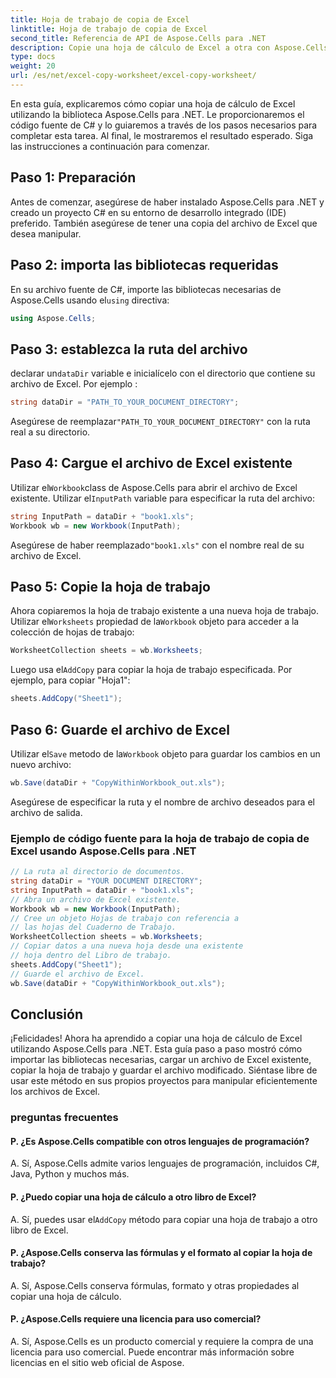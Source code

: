 ```yaml
---
title: Hoja de trabajo de copia de Excel
linktitle: Hoja de trabajo de copia de Excel
second_title: Referencia de API de Aspose.Cells para .NET
description: Copie una hoja de cálculo de Excel a otra con Aspose.Cells para .NET.
type: docs
weight: 20
url: /es/net/excel-copy-worksheet/excel-copy-worksheet/
---
```


En esta guía, explicaremos cómo copiar una hoja de cálculo de Excel utilizando la biblioteca Aspose.Cells para .NET. Le proporcionaremos el código fuente de C# y lo guiaremos a través de los pasos necesarios para completar esta tarea. Al final, le mostraremos el resultado esperado. Siga las instrucciones a continuación para comenzar.

## Paso 1: Preparación

Antes de comenzar, asegúrese de haber instalado Aspose.Cells para .NET y creado un proyecto C# en su entorno de desarrollo integrado (IDE) preferido. También asegúrese de tener una copia del archivo de Excel que desea manipular.

## Paso 2: importa las bibliotecas requeridas

 En su archivo fuente de C#, importe las bibliotecas necesarias de Aspose.Cells usando el`using` directiva:

```csharp
using Aspose.Cells;
```

## Paso 3: establezca la ruta del archivo

 declarar un`dataDir` variable e inicialícelo con el directorio que contiene su archivo de Excel. Por ejemplo :

```csharp
string dataDir = "PATH_TO_YOUR_DOCUMENT_DIRECTORY";
```

 Asegúrese de reemplazar`"PATH_TO_YOUR_DOCUMENT_DIRECTORY"` con la ruta real a su directorio.

## Paso 4: Cargue el archivo de Excel existente

 Utilizar el`Workbook`class de Aspose.Cells para abrir el archivo de Excel existente. Utilizar el`InputPath` variable para especificar la ruta del archivo:

```csharp
string InputPath = dataDir + "book1.xls";
Workbook wb = new Workbook(InputPath);
```

 Asegúrese de haber reemplazado`"book1.xls"` con el nombre real de su archivo de Excel.

## Paso 5: Copie la hoja de trabajo

 Ahora copiaremos la hoja de trabajo existente a una nueva hoja de trabajo. Utilizar el`Worksheets` propiedad de la`Workbook` objeto para acceder a la colección de hojas de trabajo:

```csharp
WorksheetCollection sheets = wb.Worksheets;
```

 Luego usa el`AddCopy` para copiar la hoja de trabajo especificada. Por ejemplo, para copiar "Hoja1":

```csharp
sheets.AddCopy("Sheet1");
```

## Paso 6: Guarde el archivo de Excel

 Utilizar el`Save` metodo de la`Workbook` objeto para guardar los cambios en un nuevo archivo:

```csharp
wb.Save(dataDir + "CopyWithinWorkbook_out.xls");
```

Asegúrese de especificar la ruta y el nombre de archivo deseados para el archivo de salida.

### Ejemplo de código fuente para la hoja de trabajo de copia de Excel usando Aspose.Cells para .NET 

```csharp
// La ruta al directorio de documentos.
string dataDir = "YOUR DOCUMENT DIRECTORY";
string InputPath = dataDir + "book1.xls";
// Abra un archivo de Excel existente.
Workbook wb = new Workbook(InputPath);
// Cree un objeto Hojas de trabajo con referencia a
// las hojas del Cuaderno de Trabajo.
WorksheetCollection sheets = wb.Worksheets;
// Copiar datos a una nueva hoja desde una existente
// hoja dentro del Libro de trabajo.
sheets.AddCopy("Sheet1");
// Guarde el archivo de Excel.
wb.Save(dataDir + "CopyWithinWorkbook_out.xls");
```

## Conclusión

¡Felicidades! Ahora ha aprendido a copiar una hoja de cálculo de Excel utilizando Aspose.Cells para .NET. Esta guía paso a paso mostró cómo importar las bibliotecas necesarias, cargar un archivo de Excel existente, copiar la hoja de trabajo y guardar el archivo modificado. Siéntase libre de usar este método en sus propios proyectos para manipular eficientemente los archivos de Excel.

### preguntas frecuentes

#### P. ¿Es Aspose.Cells compatible con otros lenguajes de programación?

A. Sí, Aspose.Cells admite varios lenguajes de programación, incluidos C#, Java, Python y muchos más.

#### P. ¿Puedo copiar una hoja de cálculo a otro libro de Excel?

A.  Sí, puedes usar el`AddCopy` método para copiar una hoja de trabajo a otro libro de Excel.

#### P. ¿Aspose.Cells conserva las fórmulas y el formato al copiar la hoja de trabajo?

A. Sí, Aspose.Cells conserva fórmulas, formato y otras propiedades al copiar una hoja de cálculo.

#### P. ¿Aspose.Cells requiere una licencia para uso comercial?

A. Sí, Aspose.Cells es un producto comercial y requiere la compra de una licencia para uso comercial. Puede encontrar más información sobre licencias en el sitio web oficial de Aspose.